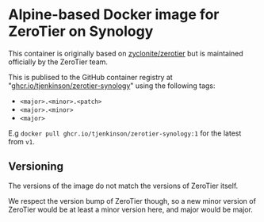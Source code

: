 Alpine-based Docker image for ZeroTier on Synology
=====

This container is originally based on [zyclonite/zerotier](https://hub.docker.com/r/zyclonite/zerotier) but is maintained officially by the ZeroTier team.

This is publised to the GitHub container registry at "[ghcr.io/tjenkinson/zerotier-synology](https://github.com/tjenkinson/zerotier-synology/pkgs/container/zerotier-synology)" using the following tags:

- `<major>.<minor>.<patch>`
- `<major>.<minor>`
- `<major>`

E.g `docker pull ghcr.io/tjenkinson/zerotier-synology:1` for the latest from `v1`.


## Versioning

The versions of the image do not match the versions of ZeroTier itself.

We respect the version bump of ZeroTier though, so a new minor version of ZeroTier would be at least a minor version here, and major would be major.
